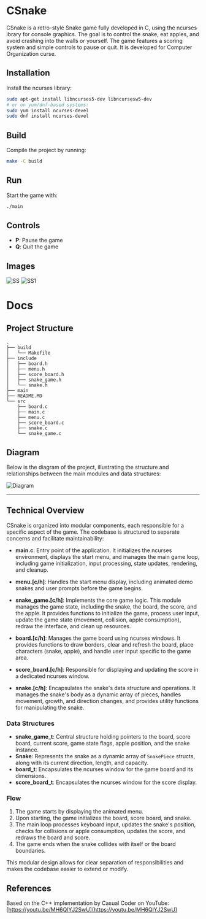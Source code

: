 # CSnake

CSnake is a retro-style Snake game fully developed in C, using the ncurses ibrary for console graphics. The goal is to control the snake, eat apples, and avoid crashing into the walls or yourself. The game features a scoring system and simple controls to pause or quit. It is developed for Computer Organization curse.

## Installation

Install the ncurses library:

```sh
sudo apt-get install libncurses5-dev libncursesw5-dev
# or on yum/dnf-based systems:
sudo yum install ncurses-devel
sudo dnf install ncurses-devel
```

## Build

Compile the project by running:

```sh
make -C build
```

## Run

Start the game with:

```sh
./main
```

## Controls

- **P**: Pause the game
- **Q**: Quit the game

## Images

![SS](docs/image.png)
![SS1](docs/image2.png)

# Docs

## Project Structure

```
.
├── build
│   └── Makefile
├── include
│   ├── board.h
│   ├── menu.h
│   ├── score_board.h
│   ├── snake_game.h
│   └── snake.h
├── main
├── README.MD
└── src
    ├── board.c
    ├── main.c
    ├── menu.c
    ├── score_board.c
    ├── snake.c
    └── snake_game.c
```

## Diagram

Below is the diagram of the project, illustrating the structure and relationships between the main modules and data structures:

![Diagram](docs/diagram.svg)

---

## Technical Overview

CSnake is organized into modular components, each responsible for a specific aspect of the game. The codebase is structured to separate concerns and facilitate maintainability:

- **main.c**: Entry point of the application. It initializes the ncurses environment, displays the start menu, and manages the main game loop, including game initialization, input processing, state updates, rendering, and cleanup.

- **menu.[c/h]**: Handles the start menu display, including animated demo snakes and user prompts before the game begins.

- **snake_game.[c/h]**: Implements the core game logic. This module manages the game state, including the snake, the board, the score, and the apple. It provides functions to initialize the game, process user input, update the game state (movement, collision, apple consumption), redraw the interface, and clean up resources.

- **board.[c/h]**: Manages the game board using ncurses windows. It provides functions to draw borders, clear and refresh the board, place characters (snake, apple), and handle user input specific to the game area.

- **score_board.[c/h]**: Responsible for displaying and updating the score in a dedicated ncurses window.

- **snake.[c/h]**: Encapsulates the snake's data structure and operations. It manages the snake's body as a dynamic array of pieces, handles movement, growth, and direction changes, and provides utility functions for manipulating the snake.

### Data Structures

- **snake_game_t**: Central structure holding pointers to the board, score board, current score, game state flags, apple position, and the snake instance.
- **Snake**: Represents the snake as a dynamic array of `SnakePiece` structs, along with its current direction, length, and capacity.
- **board_t**: Encapsulates the ncurses window for the game board and its dimensions.
- **score_board_t**: Encapsulates the ncurses window for the score display.

### Flow

1. The game starts by displaying the animated menu.
2. Upon starting, the game initializes the board, score board, and snake.
3. The main loop processes keyboard input, updates the snake's position, checks for collisions or apple consumption, updates the score, and redraws the board and score.
4. The game ends when the snake collides with itself or the board boundaries.

This modular design allows for clear separation of responsibilities and makes the codebase easier to extend or modify.

## References
Based on the C++ implementation by Casual Coder on YouTube: [https://youtu.be/MH6QlYJ2SwU](https://youtu.be/MH6QlYJ2SwU)